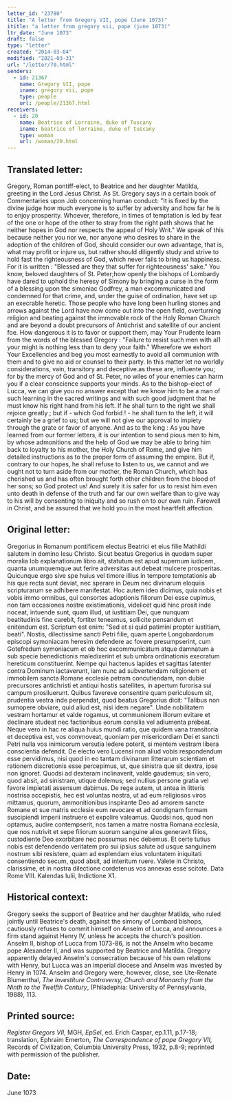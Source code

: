```yaml
---
letter_id: "23780"
title: "A letter from Gregory VII, pope (June 1073)"
ititle: "a letter from gregory vii, pope (june 1073)"
ltr_date: "June 1073"
draft: false
type: "letter"
created: "2014-03-04"
modified: "2021-03-31"
url: "/letter/70.html"
senders:
  - id: 21367
    name: Gregory VII, pope
    iname: gregory vii, pope
    type: people
    url: /people/21367.html
receivers:
  - id: 20
    name: Beatrice of Lorraine, duke of Tuscany
    iname: beatrice of lorraine, duke of tuscany
    type: woman
    url: /woman/20.html
---
```

<h2> Translated letter:</h2>Gregory, Roman pontiff-elect, to Beatrice and her daughter Matilda, greeting in the Lord Jesus Christ.
As St. Gregory says in a certain book of Commentaries upon Job concerning human conduct:  "It is fixed by the divine judge how much everyone is to suffer by adversity and how far he is to enjoy prosperity. Whoever, therefore, in times of temptation is led by fear of the one or hope of the other to stray from the right path shows that he neither hopes in God nor respects the appeal of Holy Writ." We speak of this because neither you nor we, nor anyone who desires to share in the adoption of the children of God, should consider our own advantage, that is, what may profit or injure us, but rather should diligently study and strive to hold fast the righteousness of God, which never fails to bring us happiness. For it is written : "Blessed are they that suffer for righteousness' sake." You know, beloved daughters of St. Peter;how openly the bishops of Lombardy have dared to uphold the heresy of Simony by bringing a curse in the form of a blessing upon the simoniac Godfrey, a man excommunicated and condemned for that crime, and, under the guise of ordination, have set up an execrable heretic. Those people who have long been hurling stones and arrows against the Lord have now come out into the open field, overturning religion and beating against the immovable rock of the Holy Roman Church and are beyond a doubt precursors of Antichrist and satellite of our ancient foe. How dangerous it is to favor or support them, may Your Prudente learn from the words of the blessed Gregory : "Failure to resist such men with al1 your might is nothing less than to deny your faith." Wherefore we exhort Your Excellencies and beg you most earnestly to avoid all communion with them and to give no aid or counsel to their party. In this matter let no worldly considerations, vain, transitory and deceptive.as these are, influente you; for by the mercy of God and of St. Peter, no wiles of your enemies can harm you if a clear conscience supports your minds.
As to the bishop-elect of Lucca, we can give you no answer except that we know him to be a man of such learning in the sacred writings and with such good judgment that he must know his right hand from his left. If he shall turn to the right we shall rejoice greatly ; but if - which God forbid ! - he shall turn to the left, it will certainly be a grief to us; but we will not give our
approval to impiety through the grate or favor of anyone.
And as to the king : As you have learned from our former letters, it is our intention to send pious men to him, by whose admonitions and the help of God we may be able to bring him back to loyalty to his mother, the Holy Church of Rome, and give him detailed instructions as to the proper form of assuming the empire. But if, contrary to our hopes, he shall refuse to listen to us, we cannot and we ought not to turn aside from our mother, the Roman Church, which has cherished us and has often brought forth other children from the blood of her sons; so God protect us!  And surely it is safer for us to resist him even unto death in defense of the truth and far our own welfare than to give way to his will by consenting to iniquity and so rush on to our own ruin.
Farewell in Christ, and be assured that we hold you in the most heartfelt affection.
<h2 class="mt-4"> Original letter:</h2>Gregorius in Romanum pontificem electus Beatrici et eius filie Mathildi salutem in domino Iesu Christo.
Sicut beatus Gregorius in quodam super moralia Iob explanationum libro ait, statutum est apud supernum iudicem, quanta unumquemque aut ferire adversitas aut debeat mulcere prosperitas. Quicunque ergo sive spe huius vel timore illius in tempore temptationis ab his que recta sunt deviat,  nec sperare in Deum nec divinarum eloquiis scripturarum se adhibere manifestat. Hoc autem ideo dicimus, quia nobis et vobis immo omnibus, qui consortes adoptionis filiorum Dei esse cupimus, non tam occasiones nostre existimationis, videlicet quid hinc prosit inde noceat, intuende sunt, quam illud, ut iustitiam Dei, que nunquam beatitudinis fine carebit, fortiter teneamus, sollicite pensandum et enitendum est. Scriptum est enim: "Sed et si quid patimini propter iustitiam, beati".
Nostis, dilectissime sancti Petri filie, quam aperte Longobardorum episcopi symoniacam heresim defendere ac fovere presumpserint, cum Gotefredum symoniacum et ob hoc excommunicatum atque damnatum a sub specie benedictionis maledixerint et sub umbra ordinationis execratum hereticum constituerint. Nempe qui hactenus lapides et sagittas latenter contra Dominum iactaverunt, iam nunc ad subvertendam religionem et immobilem sancta Romane ecclesie petram concutiendam, non dubie precursores antichristi et antiqui hostis satellites, in apertum furorisa sui campum prosiluerunt. Quibus favereve consentire quam periculosum sit, prudentia vestra inde perpendat, quod beatus Gregorius dicit: "Talibus non sumopere obviare, quid aliud est, nisi idem negare". Unde nobilitatem vestram hortamur et valde rogamus, ut communionem illorum evitare et declinare studeat nec factionibus eorum consilia vel adiumenta prebeat. Neque vero in hac re aliqua huius mundi ratio, que quidem vana transitoria et deceptiva est, vos commoveat, quoniam per misericordiam Dei et sancti Petri nulla vos inimicorum versutia ledere poterit, si mentem vestram libera conscientia defendit.
De electo vero Lucensi non aliud vobis respondendum esse pervidimus, nisi quod in eo tantam divinarum litterarum scientiam et rationem discretionis esse percepimus, ut, que sinistra que sit dextra, ipse non ignoret. Quodsi ad dexteram inclinaverit, valde gaudemus; sin vero, quod absit, ad sinistram, utique dolemus; sed nullius persone gratia vel favore impietati assensum dabimus.
De rege autem, ut antea in litteris nostrisa accepistis, hec est voluntas nostra, ut ad eum religiosos viros mittamus, quorum, ammonitionibus inspirante Deo ad amorem sancte Romane et sue matris ecclesie eum revocare et ad condignam formam suscipiendi imperii instruere et expolire valeamus. Quodsi nos, quod non optamus, audire contempserit, nos tamen a matre nostra Romana ecclesia, que nos nutrivit et sepe filiorum suorum sanguine alios generavit filios, custodiente Deo exorbitare nec possumus nec debemus. Et certe tutius nobis est defendendo veritatem pro sui ipsius salute ad usque sanguinem nostrum sibi resistere, quam ad explendam eius voluntatem iniquitati consentiendo secum, quod absit, ad interitum ruere.
Valete in Christo, clarissime, et in nostra dilectione cordetenus vos annexas esse scitote. Data Rome VIII. Kalendas Iulii, Indictione X1.
<h2 class="mt-4"> Historical context:</h2><p>Gregory seeks the support of Beatrice and her daughter Matilda, who ruled jointly until Beatrice's death, against the simony of Lombard bishops, cautiously refuses to commit himself on Anselm of Lucca, and announces a firm stand against Henry IV, unless he accepts the church's position. Anselm II, bishop of Lucca from 1073-86, is not the Anselm who became pope Alexander II, and was supported by Beatrice and Matilda. Gregory apparently delayed Anselm's consecration because of his own relations with Henry, but Lucca was an imperial diocese and Anselm was invested by Henry in 1074. Anselm and Gregory were, however, close, see Ute-Renate Blumenthal, <em>The Investiture Controversy, Church and Monarchy from the Ninth to the Twelfth Century</em>, (Philadephia: University of Pennsylvania, 1988), 113.</p><h2 class="mt-4"> Printed source:</h2><p><em>Register Gregors VII</em>, MGH, <em>EpSel</em>, ed. Erich Caspar, ep.1.11, p.17-18; translation, Ephraim Emerton, <em>The Correspondence of pope Gregory VII,</em> Records of Civilization, Columbia University Press, 1932, p.8-9; reprinted with permission of the publisher.</p><h2 class="mt-4"> Date:</h2>June 1073